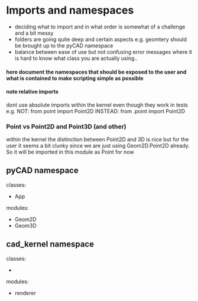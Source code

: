 # Imports and namespaces

- deciding what to import and in what order is somewhat of a challenge and a bit messy
- folders are going quite deep and certain aspects e.g. geomtery should be brought up to the pyCAD namespace
- balance between ease of use but not confusing error messages where it is hard to know what class you are actually using..


#### here document the namespaces that should be exposed to the user and what is contained to make scripting simple as possible

#### note relative imports
dont use absolute imports within the kernel even though they work in tests
e.g. NOT: from point import Point2D INSTEAD: from .point import Point2D

### Point vs Point2D and Point3D (and other)
within the kernel the distinction between Point2D and 3D is nice but for the user it seems a bit clunky since 
we are just using Geom2D.Point2D already. So it will be imported in this module as Point for now

## pyCAD namespace

classes:

- App

modules:

- Geom2D
- Geom3D

## cad_kernel namespace

classes:

-

modules:

- renderer